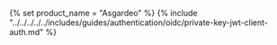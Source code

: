 {% set product_name = "Asgardeo" %}
{% include "../../../../../includes/guides/authentication/oidc/private-key-jwt-client-auth.md" %}
